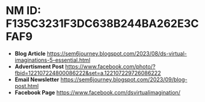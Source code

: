 # NM ID: F135C3231F3DC638B244BA262E3CFAF9
- __Blog Article__  https://sem6journey.blogspot.com/2023/08/ds-virtual-imaginations-5-essential.html
- __Advertisment Post__ https://www.facebook.com/photo/?fbid=122107224800086222&set=a.122107229726086222
- __Email Newsletter__ https://sem6journey.blogspot.com/2023/09/blog-post.html
- __Facebook Page__ https://www.facebook.com/dsvirtualimagination/
